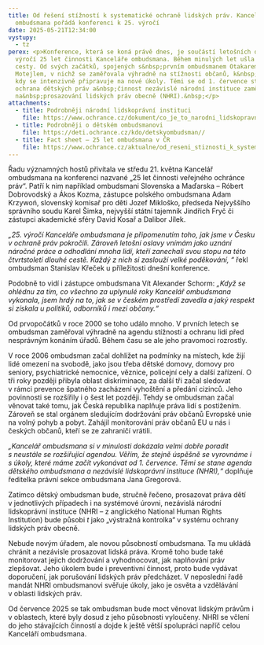 ```yaml
---
title: Od řešení stížností k systematické ochraně lidských práv. Kancelář
  ombudsmana pořádá konferenci k 25. výročí
date: 2025-05-21T12:34:00
vystupy:
  - tz
perex: <p>Konference, která se koná právě dnes, je součástí letošních oslav
  výročí 25 let činnosti Kanceláře ombudsmana. Během minulých let ušla velký kus
  cesty. Od svých začátků, spojených s&nbsp;prvním ombudsmanem Otakarem
  Motejlem, v nichž se zaměřovala výhradně na stížnosti občanů, k&nbsp;dnešku,
  kdy se intenzivně připravuje na nové úkoly. Těmi se od 1. července stává
  ochrana dětských práv a&nbsp;činnost nezávislé národní instituce zaměřené
  na&nbsp;prosazování lidských práv obecně (NHRI).&nbsp;</p>
attachments:
  - title: Podrobněji národní lidskoprávní instituci
    file: https://www.ochrance.cz/dokument/co_je_to_narodni_lidskopravni_instituce_a_proc_ji_v_cesku_potrebujeme/
  - title: Podrobněji o dětském ombudsmanovi
    file: https://deti.ochrance.cz/kdo/detskyombudsman//
  - title: Fact sheet – 25 let ombudsmana v ČR
    file: https://www.ochrance.cz/aktualne/od_reseni_stiznosti_k_systematicke_ochrane_lidskych_prav-_kancelar_ombudsmana_porada_konferenci_k_25-_vyroci/factsheet_do_tz.pdf
---
```

<p>Řadu významných hostů přivítala ve středu 21. května Kancelář ombudsmana na konferenci nazvané „25 let činnosti veřejného ochránce práv“. Patří k&nbsp;nim například ombudsmani Slovenska a Maďarska – Róbert Dobrovodský a Ákos Kozma, zástupce polského ombudsmana Adam Krzywoń, slovenský komisař pro děti Jozef Mikloško, předseda Nejvyššího správního soudu Karel Šimka, nejvyšší státní tajemník Jindřich Fryč či zástupci akademické sféry David Kosař a Dalibor Jílek.</p>
<p>
<i>„25. výročí Kanceláře ombudsmana je připomenutím toho, jak jsme v&nbsp;Česku v ochraně práv pokročili. Zároveň letošní oslavy vnímám jako uznání náročné práce a odhodlání mnoha lidí, kteří zanechali svou stopu na této čtvrtstoletí dlouhé cestě. Každý z&nbsp;nich si zaslouží velké poděkování, “</i> řekl ombudsman Stanislav Křeček u příležitosti dnešní konference.</p>
<p>Podobně to vidí i zástupce ombudsmana Vít Alexander Schorm: 
<i>„Když se ohlédnu za tím, co všechno za uplynulé roky Kancelář ombudsmana vykonala, jsem hrdý na to, jak se v&nbsp;českém prostředí zavedla a jaký respekt si získala u politiků, odborníků i mezi občany.“ &nbsp;</i></p>
<p>Od prvopočátků v&nbsp;roce 2000 se toho událo mnoho. V&nbsp;prvních letech se ombudsman zaměřoval výhradně na&nbsp;agendu stížností a ochranu lidí před nesprávným konáním&nbsp;úřadů. Během času se ale jeho pravomoci rozrostly.</p>
<p>V&nbsp;roce 2006 ombudsman začal dohlížet na podmínky na místech, kde žijí lidé omezení na svobodě, jako jsou třeba dětské domovy, domovy pro seniory, psychiatrické nemocnice, věznice, policejní cely a další zařízení. O tři roky později přibyla oblast diskriminace, za další tři začal sledovat v&nbsp;rámci prevence špatného zacházení vyhoštění a předání cizinců. Jeho povinnosti se rozšířily i o šest let později. Tehdy se ombudsman začal věnovat také tomu, jak Česká republika naplňuje práva lidí s&nbsp;postižením. Zároveň se stal orgánem sledujícím dodržování práv občanů Evropské unie na volný pohyb a pobyt. Zahájil monitorování práv občanů EU u nás i českých občanů, kteří se ze zahraničí vrátili. &nbsp;</p>
<p>
<i>„Kancelář ombudsmana si v&nbsp;minulosti dokázala velmi dobře poradit s&nbsp;neustále se rozšiřující agendou. Věřím, že stejně úspěšně se vyrovnáme i s&nbsp;úkoly, které máme začít vykonávat od 1.&nbsp;července. Těmi se stane agenda dětského ombudsmana a nezávislé lidskoprávní instituce (NHRI),“&nbsp;</i>doplňuje ředitelka právní sekce ombudsmana Jana Gregorová.&nbsp;</p>
<p>Zatímco dětský ombudsman bude, stručně řečeno, prosazovat práva dětí v&nbsp;jednotlivých případech i na systémové úrovni, nezávislá národní lidskoprávní instituce (NHRI – z&nbsp;anglického National Human Rights Institution) bude působi
<i>t&nbsp;</i>jako „výstražná kontrolka“ v&nbsp;systému ochrany lidských práv obecně.&nbsp;</p>
<p>Nebude novým úřadem, ale novou působností ombudsmana. Ta mu ukládá chránit a nezávisle prosazovat lidská práva.&nbsp;Kromě toho bude také monitorovat jejich dodržování a vyhodnocovat, jak naplňování práv zlepšovat. Jeho úkolem bude i preventivní činnost, proto bude vydávat doporučení, jak porušování lidských práv předcházet. V&nbsp;neposlední řadě mandát NHRI ombudsmanovi svěřuje úkoly, jako je osvěta a vzdělávání v&nbsp;oblasti lidských práv.&nbsp;</p>
<p>Od července 2025 se tak ombudsman bude moct věnovat lidským právům i v&nbsp;oblastech, které byly dosud z&nbsp;jeho působnosti vyloučeny. NHRI se včlení do jeho stávajících činností a dojde k&nbsp;ještě větší spolupráci napříč celou Kanceláří ombudsmana.</p>
